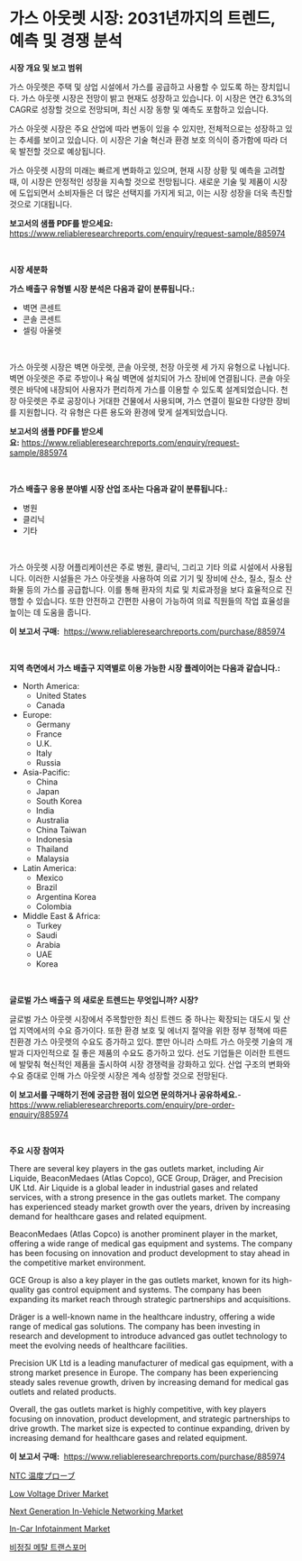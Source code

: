 <p><h1>가스 아웃렛 시장: 2031년까지의 트렌드, 예측 및 경쟁 분석</h1></p><p><strong>시장 개요 및 보고 범위</strong></p>
<p><p>가스 아웃렛은 주택 및 상업 시설에서 가스를 공급하고 사용할 수 있도록 하는 장치입니다. 가스 아웃렛 시장은 전망이 밝고 현재도 성장하고 있습니다. 이 시장은 연간 6.3%의 CAGR로 성장할 것으로 전망되며, 최신 시장 동향 및 예측도 포함하고 있습니다. </p><p>가스 아웃렛 시장은 주요 산업에 따라 변동이 있을 수 있지만, 전체적으로는 성장하고 있는 추세를 보이고 있습니다. 이 시장은 기술 혁신과 환경 보호 의식이 증가함에 따라 더욱 발전할 것으로 예상됩니다. </p><p>가스 아웃렛 시장의 미래는 빠르게 변화하고 있으며, 현재 시장 상황 및 예측을 고려할 때, 이 시장은 안정적인 성장을 지속할 것으로 전망됩니다. 새로운 기술 및 제품이 시장에 도입되면서 소비자들은 더 많은 선택지를 가지게 되고, 이는 시장 성장을 더욱 촉진할 것으로 기대됩니다.</p></p>
<p><strong>보고서의 샘플 PDF를 받으세요:</strong> <a href="https://www.reliableresearchreports.com/enquiry/request-sample/885974">https://www.reliableresearchreports.com/enquiry/request-sample/885974</a></p>
<p>&nbsp;</p>
<p><strong>시장 세분화</strong></p>
<p><strong>가스 배출구 유형별 시장 분석은 다음과 같이 분류됩니다.:</strong></p>
<p><ul><li>벽면 콘센트</li><li>콘솔 콘센트</li><li>셀링 아울렛</li></ul></p>
<p>&nbsp;</p>
<p><p>가스 아웃렛 시장은 벽면 아웃렛, 콘솔 아웃렛, 천장 아웃렛 세 가지 유형으로 나뉩니다. 벽면 아웃렛은 주로 주방이나 욕실 벽면에 설치되어 가스 장비에 연결됩니다. 콘솔 아웃렛은 바닥에 내장되어 사용자가 편리하게 가스를 이용할 수 있도록 설계되었습니다. 천장 아웃렛은 주로 공장이나 거대한 건물에서 사용되며, 가스 연결이 필요한 다양한 장비를 지원합니다. 각 유형은 다른 용도와 환경에 맞게 설계되었습니다.</p></p>
<p><strong>보고서의 샘플 PDF를 받으세요:</strong>&nbsp;<a href="https://www.reliableresearchreports.com/enquiry/request-sample/885974">https://www.reliableresearchreports.com/enquiry/request-sample/885974</a></p>
<p>&nbsp;</p>
<p><strong> 가스 배출구 응용 분야별 시장 산업 조사는 다음과 같이 분류됩니다.:</strong></p>
<p><ul><li>병원</li><li>클리닉</li><li>기타</li></ul></p>
<p>&nbsp;</p>
<p><p>가스 아웃렛 시장 어플리케이션은 주로 병원, 클리닉, 그리고 기타 의료 시설에서 사용됩니다. 이러한 시설들은 가스 아웃렛을 사용하여 의료 기기 및 장비에 산소, 질소, 질소 산화물 등의 가스를 공급합니다. 이를 통해 환자의 치료 및 치료과정을 보다 효율적으로 진행할 수 있습니다. 또한 안전하고 간편한 사용이 가능하여 의료 직원들의 작업 효율성을 높이는 데 도움을 줍니다.</p></p>
<p><strong>이 보고서 구매:</strong>&nbsp; <a href="https://www.reliableresearchreports.com/purchase/885974">https://www.reliableresearchreports.com/purchase/885974</a></p>
<p>&nbsp;</p>
<p><strong>지역 측면에서 가스 배출구 지역별로 이용 가능한 시장 플레이어는 다음과 같습니다.:</strong></p>
<p><ul>
    <li>
        North America:
        <ul>
            <li>United States</li>
            <li>Canada</li>
        </ul>
    </li>
    <li>
        Europe:
        <ul>
            <li>Germany</li>
            <li>France</li>
            <li>U.K.</li>
            <li>Italy</li>
            <li>Russia</li>
        </ul>
    </li>
    <li>
        Asia-Pacific:
        <ul>
            <li>China</li>
            <li>Japan</li>
            <li>South Korea</li>
            <li>India</li>
            <li>Australia</li>
            <li>China Taiwan</li>
            <li>Indonesia</li>
            <li>Thailand</li>
            <li>Malaysia</li>
        </ul>
    </li>
    <li>
        Latin America:
        <ul>
            <li>Mexico</li>
            <li>Brazil</li>
            <li>Argentina Korea</li>
            <li>Colombia</li>
        </ul>
    </li>
    <li>
        Middle East & Africa:
        <ul>
            <li>Turkey</li>
            <li>Saudi</li>
            <li>Arabia</li>
            <li>UAE</li>
            <li>Korea</li>
        </ul>
    </li>
    </ul></p>
<p>&nbsp;</p>
<p><strong>글로벌 가스 배출구 의 새로운 트렌드는 무엇입니까? 시장?</strong></p>
<p><p>글로벌 가스 아웃렛 시장에서 주목할만한 최신 트렌드 중 하나는 확장되는 대도시 및 산업 지역에서의 수요 증가이다. 또한 환경 보호 및 에너지 절약을 위한 정부 정책에 따른 친환경 가스 아웃렛의 수요도 증가하고 있다. 뿐만 아니라 스마트 가스 아웃렛 기술의 개발과 디자인적으로 질 좋은 제품의 수요도 증가하고 있다. 선도 기업들은 이러한 트렌드에 발맞춰 혁신적인 제품을 출시하여 시장 경쟁력을 강화하고 있다. 산업 구조의 변화와 수요 증대로 인해 가스 아웃렛 시장은 계속 성장할 것으로 전망된다.</p></p>
<p><strong>이 보고서를 구매하기 전에 궁금한 점이 있으면 문의하거나 공유하세요.</strong>- <a href="https://www.reliableresearchreports.com/enquiry/pre-order-enquiry/885974">https://www.reliableresearchreports.com/enquiry/pre-order-enquiry/885974</a></p>
<p>&nbsp;</p>
<p><strong>주요 시장 참여자</strong></p>
<p><p>There are several key players in the gas outlets market, including Air Liquide, BeaconMedaes (Atlas Copco), GCE Group, Dräger, and Precision UK Ltd. Air Liquide is a global leader in industrial gases and related services, with a strong presence in the gas outlets market. The company has experienced steady market growth over the years, driven by increasing demand for healthcare gases and related equipment.</p><p>BeaconMedaes (Atlas Copco) is another prominent player in the market, offering a wide range of medical gas equipment and systems. The company has been focusing on innovation and product development to stay ahead in the competitive market environment.</p><p>GCE Group is also a key player in the gas outlets market, known for its high-quality gas control equipment and systems. The company has been expanding its market reach through strategic partnerships and acquisitions.</p><p>Dräger is a well-known name in the healthcare industry, offering a wide range of medical gas solutions. The company has been investing in research and development to introduce advanced gas outlet technology to meet the evolving needs of healthcare facilities.</p><p>Precision UK Ltd is a leading manufacturer of medical gas equipment, with a strong market presence in Europe. The company has been experiencing steady sales revenue growth, driven by increasing demand for medical gas outlets and related products.</p><p>Overall, the gas outlets market is highly competitive, with key players focusing on innovation, product development, and strategic partnerships to drive growth. The market size is expected to continue expanding, driven by increasing demand for healthcare gases and related equipment.</p></p>
<p><strong>이 보고서 구매:</strong>&nbsp;&nbsp;<a href="https://www.reliableresearchreports.com/purchase/885974">https://www.reliableresearchreports.com/purchase/885974</a></p>
<p><p><a href="https://github.com/EmoryYundt1935/Market-Research-Report-List-1/blob/main/942578416477.md">NTC 温度プローブ</a></p><p><a href="https://github.com/mahnoor2003/Market-Research-Report-List-3/blob/main/low-voltage-driver-market.md">Low Voltage Driver Market</a></p><p><a href="https://issuu.com/reportprime-2/docs/next-generation-in-vehicle-networking-market-size-">Next Generation In-Vehicle Networking Market</a></p><p><a href="https://issuu.com/reportprime-2/docs/in-car-infotainment-market-size-2030.pptx">In-Car Infotainment Market</a></p><p><a href="https://github.com/vskv4779xr1/Market-Research-Report-List-1/blob/main/318409615406.md">비정질 메탈 트랜스포머</a></p></p>
